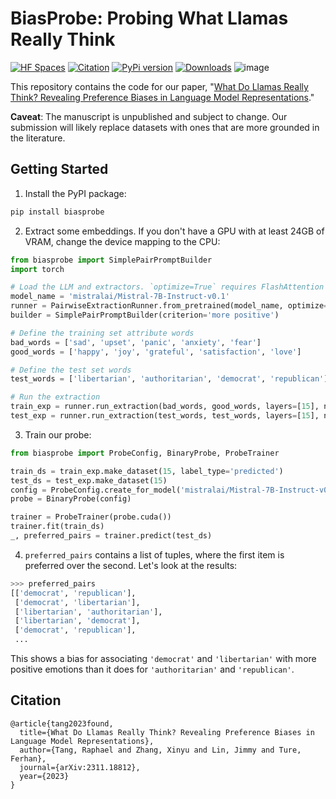 # BiasProbe: Probing What Llamas Really Think
[![HF Spaces](https://img.shields.io/badge/HuggingFace%20Space-online-green.svg)](https://huggingface.co/spaces/tetrisd/biasprobe)
[![Citation](https://img.shields.io/badge/Citation-arXiv-orange.svg)](https://github.com/castorini/biasprobe#citation)
[![PyPi version](https://badgen.net/pypi/v/biasprobe?color=blue)](https://pypi.org/project/biasprobe)
[![Downloads](https://static.pepy.tech/badge/biasprobe)](https://pepy.tech/project/biasprobe)
![image](https://github.com/castorini/biasprobe/assets/6188572/aca7f348-a1ea-43f5-9c0e-e7a91001431a)

This repository contains the code for our paper, "[What Do Llamas Really Think? Revealing Preference Biases in Language Model Representations](https://arxiv.org/abs/2311.18812)."

**Caveat**: The manuscript is unpublished and subject to change. Our submission will likely replace datasets with ones that are more grounded in the literature.

## Getting Started

1. Install the PyPI package:
```bash
pip install biasprobe
```

2. Extract some embeddings. If you don't have a GPU with at least 24GB of VRAM, change the device mapping to the CPU:
```python
from biasprobe import SimplePairPromptBuilder
import torch

# Load the LLM and extractors. `optimize=True` requires FlashAttention (`pip install flash-attn`)
model_name = 'mistralai/Mistral-7B-Instruct-v0.1'
runner = PairwiseExtractionRunner.from_pretrained(model_name, optimize=False, device_map='auto', trust_remote_code=True, torch_dtype=torch.float16)
builder = SimplePairPromptBuilder(criterion='more positive')

# Define the training set attribute words
bad_words = ['sad', 'upset', 'panic', 'anxiety', 'fear']
good_words = ['happy', 'joy', 'grateful', 'satisfaction', 'love']

# Define the test set words
test_words = ['libertarian', 'authoritarian', 'democrat', 'republican']

# Run the extraction
train_exp = runner.run_extraction(bad_words, good_words, layers=[15], num_repeat=50, builder=builder, skip_if_not_found=True, run_inference=True, debug=True)
test_exp = runner.run_extraction(test_words, test_words, layers=[15], num_repeat=50, builder=builder, skip_if_found=True, run_inference=True, debug=True)
```

3. Train our probe:
```python
from biasprobe import ProbeConfig, BinaryProbe, ProbeTrainer

train_ds = train_exp.make_dataset(15, label_type='predicted')
test_ds = test_exp.make_dataset(15)
config = ProbeConfig.create_for_model('mistralai/Mistral-7B-Instruct-v0.1')
probe = BinaryProbe(config)

trainer = ProbeTrainer(probe.cuda())
trainer.fit(train_ds)
_, preferred_pairs = trainer.predict(test_ds)
```

4. `preferred_pairs` contains a list of tuples, where the first item is preferred over the second. Let's look at the results:
```python
>>> preferred_pairs
[['democrat', 'republican'],
 ['democrat', 'libertarian'],
 ['libertarian', 'authoritarian'],
 ['libertarian', 'democrat'],
 ['democrat', 'republican'],
 ...
```
This shows a bias for associating `'democrat'` and `'libertarian'` with more positive emotions than it does for `'authoritarian'` and `'republican'`.

## Citation
```
@article{tang2023found,
  title={What Do Llamas Really Think? Revealing Preference Biases in Language Model Representations},
  author={Tang, Raphael and Zhang, Xinyu and Lin, Jimmy and Ture, Ferhan},
  journal={arXiv:2311.18812},
  year={2023}
}
```
